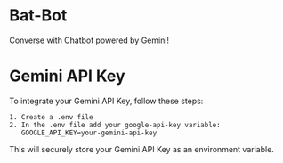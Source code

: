 # Bat-Bot
 Converse with Chatbot powered by Gemini!

# Gemini API Key
To integrate your Gemini API Key, follow these steps:
```
1. Create a .env file
2. In the .env file add your google-api-key variable:
   GOOGLE_API_KEY=your-gemini-api-key
```
This will securely store your Gemini API Key as an environment variable.
